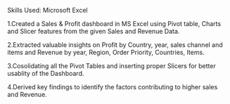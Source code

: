 Skills Used: Microsoft Excel

1.Created a Sales & Profit dashboard in MS Excel using Pivot table, Charts and Slicer features from the given Sales and Revenue Data.

2.Extracted valuable insights on Profit by Country, year, sales channel and items and  Revenue by year, Region, Order Priority,  Countries, Items.

3.Cosolidating all the Pivot Tables and inserting proper Slicers for better usablity of the Dashboard.

4.Derived key findings to identify the factors contributing to higher sales and Revenue.
